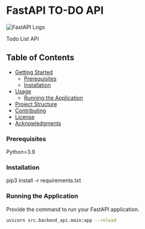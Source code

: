 # FastAPI TO-DO API

![FastAPI Logo](https://fastapi.tiangolo.com/img/logo-margin/logo-teal.png)

Todo List API

## Table of Contents

- [Getting Started](#getting-started)
  - [Prerequisites](#prerequisites)
  - [Installation](#installation)
- [Usage](#usage)
  - [Running the Application](#running-the-application)
- [Project Structure](#project-structure)
- [Contributing](#contributing)
- [License](#license)
- [Acknowledgments](#acknowledgments)


### Prerequisites

Python=3.9

### Installation

pip3 install -r requirements.txt


### Running the Application

Provide the command to run your FastAPI application.

```bash
uvicorn src.backend_api.main:app --reload